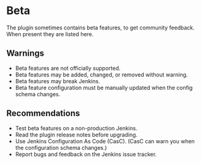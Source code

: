 # Beta

The plugin sometimes contains beta features, to get community feedback. When present they are listed here.

## Warnings

- Beta features are not officially supported.
- Beta features may be added, changed, or removed without warning.
- Beta features may break Jenkins.
- Beta feature configuration must be manually updated when the config schema changes.

## Recommendations

- Test beta features on a non-production Jenkins.
- Read the plugin release notes before upgrading.
- Use Jenkins Configuration As Code (CasC). (CasC can warn you when the configuration schema changes.)
- Report bugs and feedback on the Jenkins issue tracker.